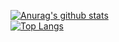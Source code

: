 [![Anurag's github stats](https://github-readme-stats.vercel.app/api?username=LING-JUN-HAO&theme=default)](https://github.com/LING-JUN-HAO/github-readme-stats)  
[![Top Langs](https://github-readme-stats.vercel.app/api/top-langs/?username=LING-JUN-HAO&layout=compact&theme=default)](https://github.com/LING-JUN-HAO/github-readme-stats)

